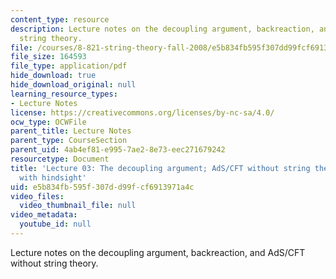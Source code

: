```yaml
---
content_type: resource
description: Lecture notes on the decoupling argument, backreaction, and AdS/CFT without
  string theory.
file: /courses/8-821-string-theory-fall-2008/e5b834fb595f307dd99fcf6913971a4c_lecture03.pdf
file_size: 164593
file_type: application/pdf
hide_download: true
hide_download_original: null
learning_resource_types:
- Lecture Notes
license: https://creativecommons.org/licenses/by-nc-sa/4.0/
ocw_type: OCWFile
parent_title: Lecture Notes
parent_type: CourseSection
parent_uid: 4ab4ef81-e995-7ae2-8e73-eec271679242
resourcetype: Document
title: 'Lecture 03: The decoupling argument; AdS/CFT without string theory, a discovery
  with hindsight'
uid: e5b834fb-595f-307d-d99f-cf6913971a4c
video_files:
  video_thumbnail_file: null
video_metadata:
  youtube_id: null
---
```

Lecture notes on the decoupling argument, backreaction, and AdS/CFT without string theory.